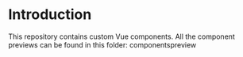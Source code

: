 # Introduction

This repository contains custom Vue components. All the component previews can be found in this folder: componentspreview
